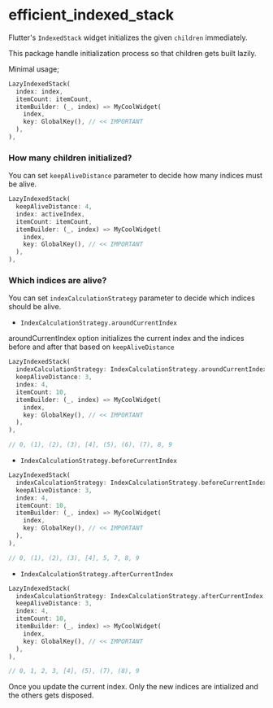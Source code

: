 # efficient_indexed_stack
 
Flutter's `IndexedStack` widget initializes the given `children` immediately.

This package handle initialization process so that children gets built lazily.

Minimal usage;

```dart
LazyIndexedStack(
  index: index,
  itemCount: itemCount,
  itemBuilder: (_, index) => MyCoolWidget(
    index,
    key: GlobalKey(), // << IMPORTANT
  ),
),
```

### How many children initialized?

You can set `keepAliveDistance` parameter to decide how many indices must be alive.

```dart
LazyIndexedStack(
  keepAliveDistance: 4,
  index: activeIndex,
  itemCount: itemCount,
  itemBuilder: (_, index) => MyCoolWidget(
    index,
    key: GlobalKey(), // << IMPORTANT
  ),
),
```

### Which indices are alive?

You can set `indexCalculationStrategy` parameter to decide which indices should be alive.

- `IndexCalculationStrategy.aroundCurrentIndex`

aroundCurrentIndex option initializes the current index and the indices before and after that based on `keepAliveDistance`

```dart
LazyIndexedStack(
  indexCalculationStrategy: IndexCalculationStrategy.aroundCurrentIndex,
  keepAliveDistance: 3,
  index: 4,
  itemCount: 10,
  itemBuilder: (_, index) => MyCoolWidget(
    index,
    key: GlobalKey(), // << IMPORTANT
  ),
),

// 0, (1), (2), (3), [4], (5), (6), (7), 8, 9
```

- `IndexCalculationStrategy.beforeCurrentIndex`

```dart
LazyIndexedStack(
  indexCalculationStrategy: IndexCalculationStrategy.beforeCurrentIndex,
  keepAliveDistance: 3,
  index: 4,
  itemCount: 10,
  itemBuilder: (_, index) => MyCoolWidget(
    index,
    key: GlobalKey(), // << IMPORTANT
  ),
),

// 0, (1), (2), (3), [4], 5, 7, 8, 9
```

- `IndexCalculationStrategy.afterCurrentIndex`

```dart
LazyIndexedStack(
  indexCalculationStrategy: IndexCalculationStrategy.afterCurrentIndex,
  keepAliveDistance: 3,
  index: 4,
  itemCount: 10,
  itemBuilder: (_, index) => MyCoolWidget(
    index,
    key: GlobalKey(), // << IMPORTANT
  ),
),

// 0, 1, 2, 3, [4], (5), (7), (8), 9
```

Once you update the current index. Only the new indices are intialized and the others gets disposed.